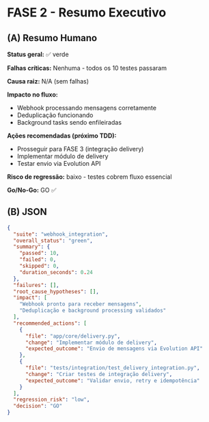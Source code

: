 # FASE 2 - Resumo Executivo

## (A) Resumo Humano

**Status geral:** ✅ verde

**Falhas críticas:** Nenhuma - todos os 10 testes passaram

**Causa raiz:** N/A (sem falhas)

**Impacto no fluxo:**
- Webhook processando mensagens corretamente
- Deduplicação funcionando
- Background tasks sendo enfileiradas

**Ações recomendadas (próximo TDD):**
- Prosseguir para FASE 3 (integração delivery)
- Implementar módulo de delivery
- Testar envio via Evolution API

**Risco de regressão:** baixo - testes cobrem fluxo essencial

**Go/No-Go:** GO ✅

## (B) JSON

```json
{
  "suite": "webhook_integration",
  "overall_status": "green",
  "summary": {
    "passed": 10,
    "failed": 0,
    "skipped": 0,
    "duration_seconds": 0.24
  },
  "failures": [],
  "root_cause_hypotheses": [],
  "impact": [
    "Webhook pronto para receber mensagens",
    "Deduplicação e background processing validados"
  ],
  "recommended_actions": [
    {
      "file": "app/core/delivery.py",
      "change": "Implementar módulo de delivery",
      "expected_outcome": "Envio de mensagens via Evolution API"
    },
    {
      "file": "tests/integration/test_delivery_integration.py",
      "change": "Criar testes de integração delivery",
      "expected_outcome": "Validar envio, retry e idempotência"
    }
  ],
  "regression_risk": "low",
  "decision": "GO"
}
```
